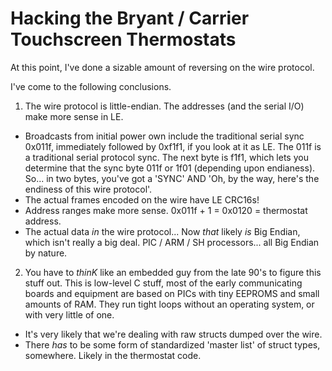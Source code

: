 # Hacking the Bryant / Carrier Touchscreen Thermostats

At this point, I've done a sizable amount of reversing on the wire protocol.

I've come to the following conclusions.

1. The wire protocol is little-endian. The addresses (and the serial I/O) make more sense in LE.

* Broadcasts from initial power own include the traditional serial sync 0x011f, immediately followed by 0xf1f1, if you look at it as LE. The 011f is a traditional serial protocol sync. The next byte is f1f1, which lets you determine that the sync byte 011f or 1f01 (depending upon endianess). So... in two bytes, you've got a 'SYNC' AND 'Oh, by the way, here's the endiness of this wire protocol'.
* The actual frames encoded on the wire have LE CRC16s!
* Address ranges make more sense. 0x011f + 1 = 0x0120 = thermostat address.
* The actual data _in_ the wire protocol... Now _that_ likely _is_ Big Endian, which isn't really a big deal. PIC / ARM / SH processors... all Big Endian by nature.

2. You have to _thinK_ like an embedded guy from the late 90's to figure this stuff out. This is low-level C stuff, most of the early communicating boards and equipment are based on PICs with tiny EEPROMS and small amounts of RAM. They run tight loops without an operating system, or with very little of one.

* It's very likely that we're dealing with raw structs dumped over the wire.
* There _has_ to be some form of standardized 'master list' of struct types, somewhere. Likely in the thermostat code.




